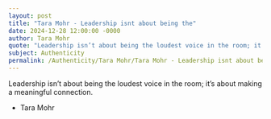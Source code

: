 ```yaml
---
layout: post
title: "Tara Mohr - Leadership isnt about being the"
date: 2024-12-28 12:00:00 -0000
author: Tara Mohr
quote: "Leadership isn’t about being the loudest voice in the room; it’s about making a meaningful connection."
subject: Authenticity
permalink: /Authenticity/Tara Mohr/Tara Mohr - Leadership isnt about being the
---
```


Leadership isn’t about being the loudest voice in the room; it’s about making a meaningful connection.

- Tara Mohr
